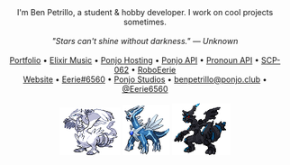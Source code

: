 <div align="center">
  I'm Ben Petrillo, a student & hobby developer. I work on cool projects sometimes.
</div>

<br>

<div align="center">
  <i>"Stars can't shine without darkness." — Unknown</i>
</div>

<br>

<div align="center">
  <a href="https://benpetrillo.dev">Portfolio</a> •
  <a href="https://ponjo.club/elixir">Elixir Music</a> •
  <a href="https://app.ponjo.club/hosting">Ponjo Hosting</a> •
  <a href="https://app.ponjo.club">Ponjo API</a> •
  <a href="https://app.ponjo.club/lgbtq">Pronoun API</a> •
  <a href="https://ponjo.club/scp-062">SCP-062</a> •
  <a href="https://ponjo.club/roboeerie">RoboEerie</a>
</div>

<div align="center">
  <a href="https://benpetrillo.dev">Website</a> •
  <a href="https://discordapp.com/users/460177285954142208">Eerie#6560</a> •
  <a href="https://ponjo.club">Ponjo Studios</a> •
  <a href="mailto:benpetrillo@ponjo.club">benpetrillo@ponjo.club</a> •
  <a href="https://twitter.com/Eerie6560">@Eerie6560</a>
</div>

<br>

<div align="center">
  <img src="https://raw.githubusercontent.com/PokeAPI/sprites/master/sprites/pokemon/versions/generation-v/black-white/animated/643.gif">
  <img src="https://raw.githubusercontent.com/PokeAPI/sprites/master/sprites/pokemon/versions/generation-v/black-white/animated/483.gif">
  <img src="https://raw.githubusercontent.com/PokeAPI/sprites/master/sprites/pokemon/versions/generation-v/black-white/animated/644.gif">
</div>
